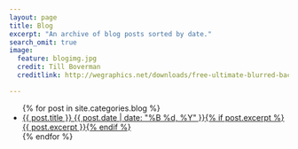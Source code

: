 ```yaml
---
layout: page
title: Blog
excerpt: "An archive of blog posts sorted by date."
search_omit: true
image:
  feature: blogimg.jpg
  credit: Till Boverman
  creditlink: http://wegraphics.net/downloads/free-ultimate-blurred-background-pack/

---
```


<ul class="post-list">
{% for post in site.categories.blog %} 
  <li><article><a href="{{ site.url }}{{ post.url }}">{{ post.title }} <span class="entry-date"><time datetime="{{ post.date | date_to_xmlschema }}">{{ post.date | date: "%B %d, %Y" }}</time></span>{% if post.excerpt %} <span class="excerpt">{{ post.excerpt }}</span>{% endif %}</a></article></li>
{% endfor %}
</ul>
